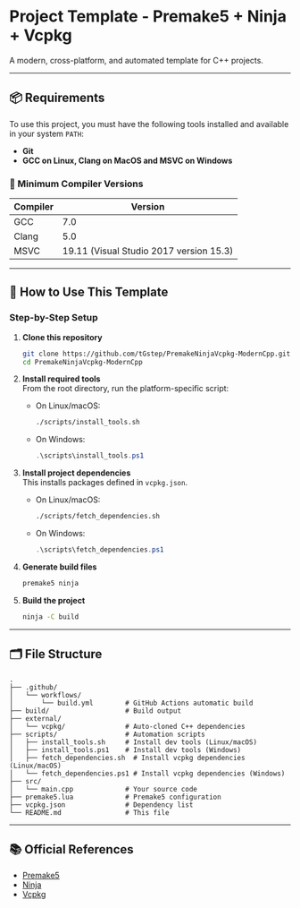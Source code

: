 # Project Template - Premake5 + Ninja + Vcpkg

A modern, cross-platform, and automated template for C++ projects.

---

## 📦 Requirements

To use this project, you must have the following tools installed and available in your system `PATH`:

- **Git**
- **GCC on Linux, Clang on MacOS and MSVC on Windows**

### 🧠 Minimum Compiler Versions
| Compiler | Version |
|----------|---------|
| GCC      | 7.0     |
| Clang    | 5.0     |
| MSVC     | 19.11 (Visual Studio 2017 version 15.3) |

---

## 🧪 How to Use This Template

### Step-by-Step Setup

1. **Clone this repository**  
   ```bash
   git clone https://github.com/tGstep/PremakeNinjaVcpkg-ModernCpp.git
   cd PremakeNinjaVcpkg-ModernCpp
   ```

2. **Install required tools**  
   From the root directory, run the platform-specific script:

   - On Linux/macOS:
     ```bash
     ./scripts/install_tools.sh
     ```
   - On Windows:
     ```powershell
     .\scripts\install_tools.ps1
     ```

3. **Install project dependencies**  
   This installs packages defined in `vcpkg.json`.

   - On Linux/macOS:
     ```bash
     ./scripts/fetch_dependencies.sh
     ```
   - On Windows:
     ```powershell
     .\scripts\fetch_dependencies.ps1
     ```

4. **Generate build files**
   ```bash
   premake5 ninja
   ```

5. **Build the project**
   ```bash
   ninja -C build
   ```

---

## 🗂️ File Structure

```plaintext
.
├── .github/
│   └── workflows/
│       └── build.yml        # GitHub Actions automatic build
├── build/                   # Build output
├── external/
│   └── vcpkg/               # Auto-cloned C++ dependencies
├── scripts/                 # Automation scripts
│   ├── install_tools.sh     # Install dev tools (Linux/macOS)
│   ├── install_tools.ps1    # Install dev tools (Windows)
│   ├── fetch_dependencies.sh  # Install vcpkg dependencies (Linux/macOS)
│   └── fetch_dependencies.ps1 # Install vcpkg dependencies (Windows)
├── src/
│   └── main.cpp             # Your source code
├── premake5.lua             # Premake5 configuration
├── vcpkg.json               # Dependency list
└── README.md                # This file
```

---

## 📚 Official References
- [Premake5](https://premake.github.io/)
- [Ninja](https://ninja-build.org/)
- [Vcpkg](https://vcpkg.io)
